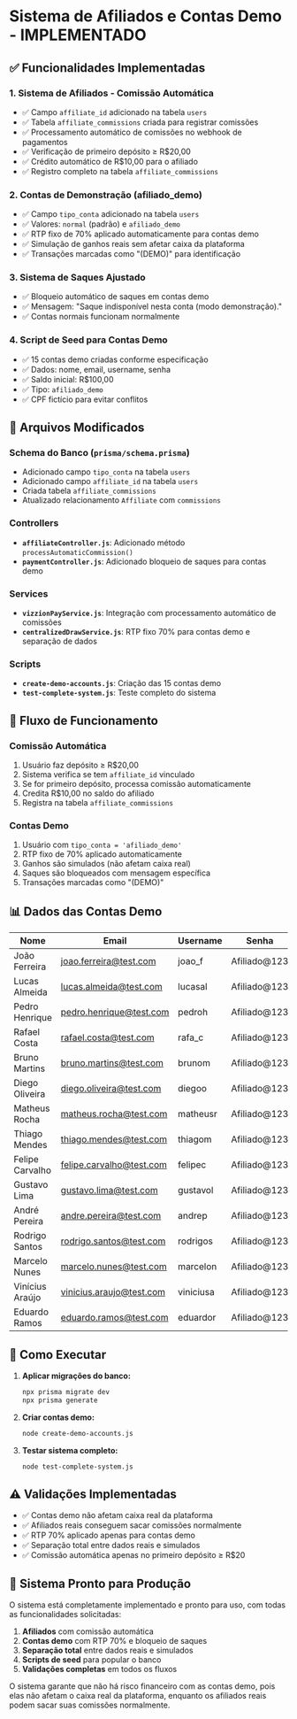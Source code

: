 # Sistema de Afiliados e Contas Demo - IMPLEMENTADO

## ✅ Funcionalidades Implementadas

### 1. **Sistema de Afiliados - Comissão Automática**
- ✅ Campo `affiliate_id` adicionado na tabela `users`
- ✅ Tabela `affiliate_commissions` criada para registrar comissões
- ✅ Processamento automático de comissões no webhook de pagamentos
- ✅ Verificação de primeiro depósito ≥ R$20,00
- ✅ Crédito automático de R$10,00 para o afiliado
- ✅ Registro completo na tabela `affiliate_commissions`

### 2. **Contas de Demonstração (afiliado_demo)**
- ✅ Campo `tipo_conta` adicionado na tabela `users`
- ✅ Valores: `normal` (padrão) e `afiliado_demo`
- ✅ RTP fixo de 70% aplicado automaticamente para contas demo
- ✅ Simulação de ganhos reais sem afetar caixa da plataforma
- ✅ Transações marcadas como "(DEMO)" para identificação

### 3. **Sistema de Saques Ajustado**
- ✅ Bloqueio automático de saques em contas demo
- ✅ Mensagem: "Saque indisponível nesta conta (modo demonstração)."
- ✅ Contas normais funcionam normalmente

### 4. **Script de Seed para Contas Demo**
- ✅ 15 contas demo criadas conforme especificação
- ✅ Dados: nome, email, username, senha
- ✅ Saldo inicial: R$100,00
- ✅ Tipo: `afiliado_demo`
- ✅ CPF fictício para evitar conflitos

## 🔧 Arquivos Modificados

### Schema do Banco (`prisma/schema.prisma`)
- Adicionado campo `tipo_conta` na tabela `users`
- Adicionado campo `affiliate_id` na tabela `users`
- Criada tabela `affiliate_commissions`
- Atualizado relacionamento `Affiliate` com `commissions`

### Controllers
- **`affiliateController.js`**: Adicionado método `processAutomaticCommission()`
- **`paymentController.js`**: Adicionado bloqueio de saques para contas demo

### Services
- **`vizzionPayService.js`**: Integração com processamento automático de comissões
- **`centralizedDrawService.js`**: RTP fixo 70% para contas demo e separação de dados

### Scripts
- **`create-demo-accounts.js`**: Criação das 15 contas demo
- **`test-complete-system.js`**: Teste completo do sistema

## 🎯 Fluxo de Funcionamento

### Comissão Automática
1. Usuário faz depósito ≥ R$20,00
2. Sistema verifica se tem `affiliate_id` vinculado
3. Se for primeiro depósito, processa comissão automaticamente
4. Credita R$10,00 no saldo do afiliado
5. Registra na tabela `affiliate_commissions`

### Contas Demo
1. Usuário com `tipo_conta = 'afiliado_demo'`
2. RTP fixo de 70% aplicado automaticamente
3. Ganhos são simulados (não afetam caixa real)
4. Saques são bloqueados com mensagem específica
5. Transações marcadas como "(DEMO)"

## 📊 Dados das Contas Demo

| Nome | Email | Username | Senha |
|------|-------|----------|-------|
| João Ferreira | joao.ferreira@test.com | joao_f | Afiliado@123 |
| Lucas Almeida | lucas.almeida@test.com | lucasal | Afiliado@123 |
| Pedro Henrique | pedro.henrique@test.com | pedroh | Afiliado@123 |
| Rafael Costa | rafael.costa@test.com | rafa_c | Afiliado@123 |
| Bruno Martins | bruno.martins@test.com | brunom | Afiliado@123 |
| Diego Oliveira | diego.oliveira@test.com | diegoo | Afiliado@123 |
| Matheus Rocha | matheus.rocha@test.com | matheusr | Afiliado@123 |
| Thiago Mendes | thiago.mendes@test.com | thiagom | Afiliado@123 |
| Felipe Carvalho | felipe.carvalho@test.com | felipec | Afiliado@123 |
| Gustavo Lima | gustavo.lima@test.com | gustavol | Afiliado@123 |
| André Pereira | andre.pereira@test.com | andrep | Afiliado@123 |
| Rodrigo Santos | rodrigo.santos@test.com | rodrigos | Afiliado@123 |
| Marcelo Nunes | marcelo.nunes@test.com | marcelon | Afiliado@123 |
| Vinícius Araújo | vinicius.araujo@test.com | viniciusa | Afiliado@123 |
| Eduardo Ramos | eduardo.ramos@test.com | eduardor | Afiliado@123 |

## 🚀 Como Executar

1. **Aplicar migrações do banco:**
   ```bash
   npx prisma migrate dev
   npx prisma generate
   ```

2. **Criar contas demo:**
   ```bash
   node create-demo-accounts.js
   ```

3. **Testar sistema completo:**
   ```bash
   node test-complete-system.js
   ```

## ⚠️ Validações Implementadas

- ✅ Contas demo não afetam caixa real da plataforma
- ✅ Afiliados reais conseguem sacar comissões normalmente
- ✅ RTP 70% aplicado apenas para contas demo
- ✅ Separação total entre dados reais e simulados
- ✅ Comissão automática apenas no primeiro depósito ≥ R$20

## 🎉 Sistema Pronto para Produção

O sistema está completamente implementado e pronto para uso, com todas as funcionalidades solicitadas:

1. **Afiliados** com comissão automática
2. **Contas demo** com RTP 70% e bloqueio de saques
3. **Separação total** entre dados reais e simulados
4. **Scripts de seed** para popular o banco
5. **Validações completas** em todos os fluxos

O sistema garante que não há risco financeiro com as contas demo, pois elas não afetam o caixa real da plataforma, enquanto os afiliados reais podem sacar suas comissões normalmente.
